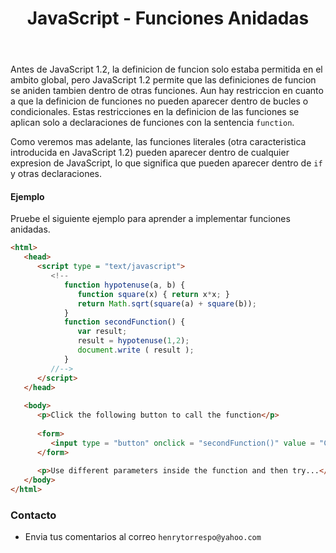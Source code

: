 ﻿---
title: JavaScript - Funciones Anidadas
description: Las funciones anidadas solo pueden ser llamadas desde el interior de la funcion que las contiene.
categories: 
  - Blog
  - Javascript
comments: true
---

Antes de JavaScript 1.2, la definicion de funcion solo estaba permitida en el ambito global, pero JavaScript 1.2 permite que las definiciones de funcion se aniden tambien dentro de otras funciones. Aun hay restriccion en cuanto a que la definicion de funciones no pueden aparecer dentro de bucles o condicionales. Estas restricciones en la definicion de las funciones se aplican solo a declaraciones de funciones con la sentencia `function`.

Como veremos mas adelante, las funciones literales (otra caracteristica introducida en JavaScript 1.2) pueden aparecer dentro de cualquier expresion de JavaScript, lo que significa que pueden aparecer dentro de `if` y otras declaraciones.

#### Ejemplo

Pruebe el siguiente ejemplo para aprender a implementar funciones anidadas.

```html
<html>
   <head>
      <script type = "text/javascript">
         <!--
            function hypotenuse(a, b) {
               function square(x) { return x*x; }
               return Math.sqrt(square(a) + square(b));
            }
            function secondFunction() {
               var result;
               result = hypotenuse(1,2);
               document.write ( result );
            }
         //-->
      </script>
   </head>
   
   <body>
      <p>Click the following button to call the function</p>
      
      <form>
         <input type = "button" onclick = "secondFunction()" value = "Call Function">
      </form>
      
      <p>Use different parameters inside the function and then try...</p>
   </body>
</html>
```

### Contacto

- Envia tus comentarios al correo `henrytorrespo@yahoo.com`
